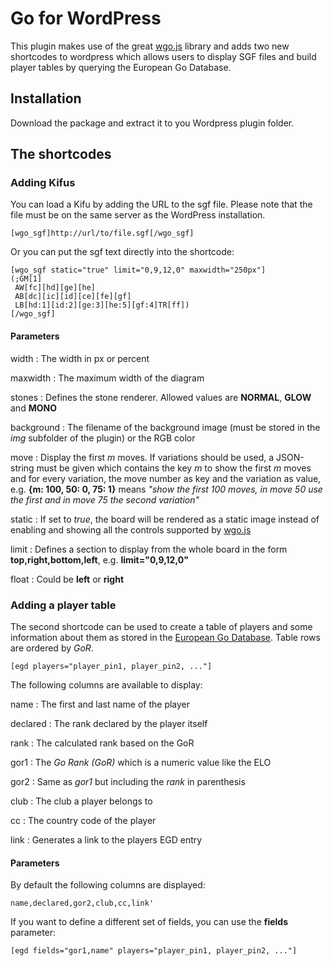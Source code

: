 Go for WordPress
================

This plugin makes use of the great [wgo.js](http://wgo.waltheri.net) library and adds two new shortcodes to wordpress which allows users to display SGF files and build player tables by querying the European Go Database.

## Installation

Download the package and extract it to you Wordpress plugin folder.

## The shortcodes

### Adding Kifus

You can load a Kifu by adding the URL to the sgf file. Please note that the file must be on the same server as the WordPress installation.

    [wgo_sgf]http://url/to/file.sgf[/wgo_sgf]

Or you can put the sgf text directly into the shortcode:

    [wgo_sgf static="true" limit="0,9,12,0" maxwidth="250px"]
    (;GM[1]
     AW[fc][hd][ge][he]
     AB[dc][ic][id][ce][fe][gf]
     LB[hd:1][id:2][ge:3][he:5][gf:4]TR[ff])
    [/wgo_sgf]

#### Parameters

width
:    The width in px or percent

maxwidth
:	   The maximum width of the diagram

stones
:	   Defines the stone renderer. Allowed values are __NORMAL__, __GLOW__ and __MONO__

background
:    The filename of the background image (must be stored in the _img_ subfolder of the plugin) or the RGB color

move
:    Display the first _m_ moves. If variations should be used, a JSON-string must be given which contains the key _m_ to show the first _m_ moves and for every variation, the move number as key and the variation as value, e.g. __{m: 100, 50: 0, 75: 1}__ means _"show the first 100 moves, in move 50 use the first and in move 75 the second variation"_

static
:    If set to _true_, the board will be rendered as a static image instead of enabling and showing all the controls supported by [wgo.js](http://wgo.waltheri.net)

limit
:    Defines a section to display from the whole board in the form __top,right,bottom,left__, e.g. __limit="0,9,12,0"__

float
:    Could be __left__ or __right__

### Adding a player table

The second shortcode can be used to create a table of players and some information about them as stored in the [European Go Database](http://europeangodatabase.eu). Table rows are ordered by _GoR_.

    [egd players="player_pin1, player_pin2, ..."]

The following columns are available to display:

name
:    The first and last name of the player

declared
:    The rank declared by the player itself

rank
:    The calculated rank based on the GoR

gor1
:    The _Go Rank (GoR)_ which is a numeric value like the ELO

gor2
:    Same as _gor1_ but including the _rank_ in parenthesis

club
:    The club a player belongs to

cc
:    The country code of the player

link
:    Generates a link to the players EGD entry

#### Parameters

By default the following columns are displayed:

    name,declared,gor2,club,cc,link'

If you want to define a different set of fields, you can use the __fields__ parameter:

    [egd fields="gor1,name" players="player_pin1, player_pin2, ..."]
